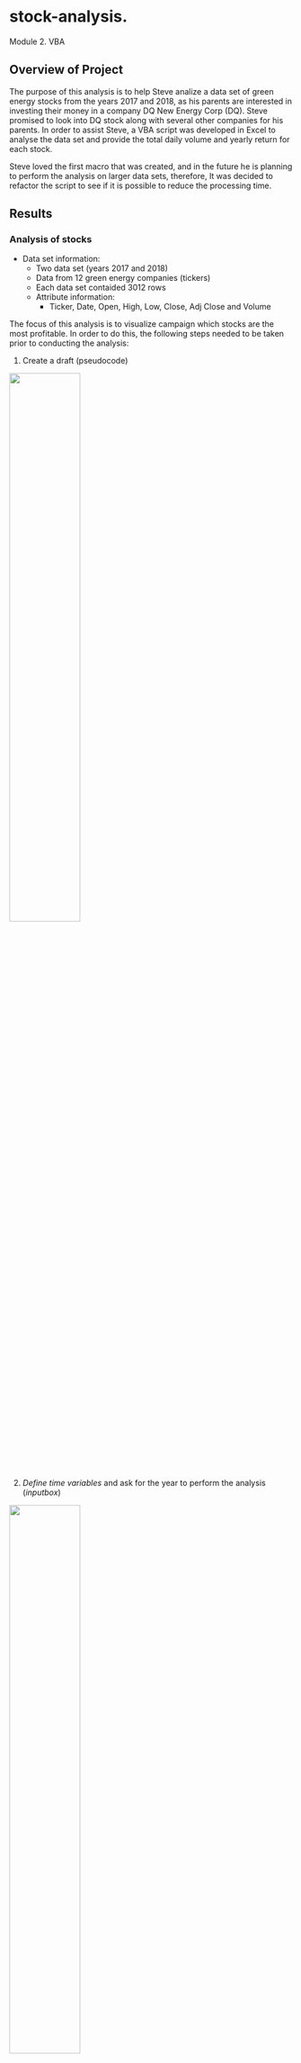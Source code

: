 # stock-analysis.
Module 2. VBA
## Overview of Project

The purpose of this analysis is to help Steve analize a data set of green energy stocks from the years 2017 and 2018, as his parents are interested in investing their money in a company DQ New Energy Corp (DQ). Steve promised to look into DQ stock along with several other companies for his parents. In order to assist Steve, a VBA script was developed in Excel to analyse the data set and provide the total daily volume and yearly return for each stock. 

Steve loved the first macro that was created, and in the future he is planning to perform the analysis on larger data sets, therefore, It was decided to refactor the script to see if it is possible to reduce the processing time.

## Results
### Analysis of stocks
- Data set information:
  - Two data set (years 2017 and 2018)
  - Data from 12 green energy companies (tickers)
  - Each data set contaided 3012 rows
  - Attribute information:
    - Ticker, Date, Open, High, Low,	Close,	Adj Close and	Volume
   
The focus of this analysis is to visualize campaign which stocks are the most profitable. In order to do this, the following steps needed to be taken prior to conducting the analysis:

1. Create a draft (pseudocode) 
<img src="/Resources/img1.png" width="50%" height="50%">

2. *Define time variables* and ask for the year to perform the analysis (*inputbox*)
<img src="/Resources/img2.png" width="50%" height="50%">

3. Measure code performance.
  - 3.1 Underneath the *yearValuevariable* set the *startTime* variable equal to the **Timer function**, which will allow us to start the clock
  - 3.2 After the last *Next i* and before the *End Sub* command, set the endTime variable equal to the **Timer function**.
  - 3.3 Create a *messagebox* that displays the elapsed time
  <img src="/Resources/img3.png" width="50%" height="50%">

4. Format the output sheet
  - 4.1 Activate the output worksheet 
  - 4.2 Add headers
  <img src="/Resources/img4.png" width="50%" height="50%">
  
5. Assign each of the tickers to an element in an array
<img src="/Resources/img5.png" width="50%" height="50%">

6. Depending on the year selected in the inputbox, the worksheet is activated and get the number of rows in the worksheet to loop over
<img src="/Resources/img6.png" width="50%" height="50%">

7. Create an index variable and set it equal to zero before iterating over all the rows. Also create the output arrays
<img src="/Resources/img7.png" width="50%" height="50%">

8. Create nested loops to run analyses on all of the stocks
  - Step 2a: Create a for loop to initialize the *tickerVolumes* to zero.
  - Step 2b: Create a for loop that will loop over all the rows in the spreadsheet.
  - Step 3a: Write a script that increases the current *tickerVolumes* variable and adds the ticker volume for the current stock ticker.
  - Step 3b: Write an if-then statement to check if the current row is the first row with the selected *tickerIndex*. If it is, then assign the current starting price to the tickerStartingPrices variable.
  - Step 3c: Write an if-then statement to check if the current row is the last row with the selected *tickerIndex*. If it is, then assign the current closing price to the tickerEndingPrices variable.
  - Step 3d: Increase the *tickerIndex* if the next row’s ticker doesn’t match the previous row’s ticker.
  <img src="/Resources/img8.png" width="50%" height="50%">

9. Use a for loop to loop through your arrays (tickers, tickerVolumes, tickerStartingPrices, and tickerEndingPrices) to output the “Ticker,” “Total Daily Volume,” and “Return” columns in your spreadsheet.
<img src="/Resources/img9.png" width="50%" height="50%">

10. Use visual and numeric formatting in outputs for the selected year stock analysis
    - the green color indicates that the result is positive; if the result is negative, it is indicated with red
<img src="/Resources/img10.png" width="50%" height="50%">

11. Assign the macro/vba script to a control button 
<img src="/Resources/img11.png" width="50%" height="50%">


----------------------------------------------------------------------------------------------------------------------------------------------------------------
### Analysis outcome
After running the code for the stock analysis in both years, the output result looks like this:
| 2017 | 2018 |
| --- | --- |
| <img src="/Resources/img2017.png" width="50%" height="50%"> | <img src="/Resources/img2018.png" width="50%" height="50%"> |

*Note: Green stocks indicate a positive return; if the result is negative, it is indicated with red*

Almost all stocks in 2017 offered a positive return and it is observed that DQ was the company that showed the highest growth at 199.4%, however, as can be seen, the majority of stocks fell in 2018, with DQ being the company that had the largest drop by 62.2%

It is recommended not to invest in DQ, and from this analysis, it can be seen that these stocks are not a safe first place for an investment, with the exception of RUN, which gained 81.9% and could be a good option to invest.


### VBA Performance (Refactor VBA code)
Using the original script, the code was performed in approximately 0.72 and 0.60 seconds for both 2017 and 2018 datasets respectively,
meanwhile, refactoring this script managed to improved runtime only slightly, approaching it to 0.55 seconds.
| 2017 | 2018 |
| --- | --- |
| <img src="/Resources/VBA_Challenge_2017.png"> | <img src="/Resources/VBA_Challenge_2018.png"> |

## Summary
Code refactoring is the process of restructuring the original script without changing its external behavior. Refactoring is intended to improve the design, structure, and implementation of the code while preserving its functionality.

### Advantages and disadvantages of refactoring code in general
- Advantages
  -  Improved code readability 
  -  Improved source-code maintenance and scalability
  -  It makes code easier to understand
    
- Disadvantages  
  - Invest time in developing it
  - Chance of mistakes 
  - It's risky when developers do not understand what's all about
    
